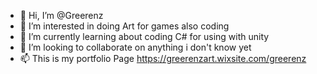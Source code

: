 - 👋 Hi, I’m @Greerenz
- 👀 I’m interested in doing Art for games also coding
- 🌱 I’m currently learning about coding C# for using with unity
- 💞️ I’m looking to collaborate on anything i don't know yet
- 📫 This is my portfolio Page
https://greerenzart.wixsite.com/greerenz

<!---
Greerenz/Greerenz is a ✨ special ✨ repository because its `README.md` (this file) appears on your GitHub profile.
You can click the Preview link to take a look at your changes.
--->
